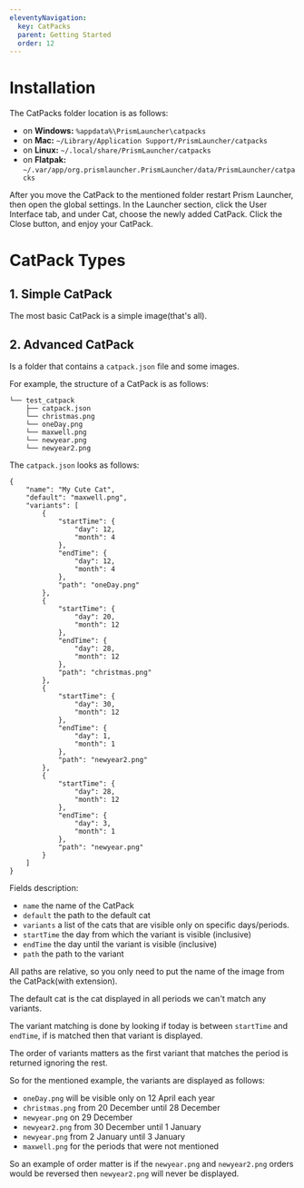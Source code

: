 ```yaml
---
eleventyNavigation:
  key: CatPacks
  parent: Getting Started
  order: 12
---
```


# Installation

The CatPacks folder location is as follows:

- on **Windows:** `%appdata%\PrismLauncher\catpacks`
- on **Mac:** `~/Library/Application Support/PrismLauncher/catpacks`
- on **Linux:** `~/.local/share/PrismLauncher/catpacks`
- on **Flatpak:** `~/.var/app/org.prismlauncher.PrismLauncher/data/PrismLauncher/catpacks`

After you move the CatPack to the mentioned folder restart Prism Launcher, then open the global settings.
In the Launcher section, click the User Interface tab, and under Cat, choose the newly added CatPack.
Click the Close button, and enjoy your CatPack.

# CatPack Types

## 1. Simple CatPack

The most basic CatPack is a simple image(that's all).

## 2. Advanced CatPack

Is a folder that contains a `catpack.json` file and some images.

For example, the structure of a CatPack is as follows:

```
└── test_catpack
    ├── catpack.json
    └── christmas.png
    └── oneDay.png
    └── maxwell.png
    └── newyear.png
    └── newyear2.png
```

The `catpack.json` looks as follows:

```
{
    "name": "My Cute Cat",
    "default": "maxwell.png",
    "variants": [
        {
            "startTime": {
                "day": 12,
                "month": 4
            },
            "endTime": {
                "day": 12,
                "month": 4
            },
            "path": "oneDay.png"
        },
        {
            "startTime": {
                "day": 20,
                "month": 12
            },
            "endTime": {
                "day": 28,
                "month": 12
            },
            "path": "christmas.png"
        },
        {
            "startTime": {
                "day": 30,
                "month": 12
            },
            "endTime": {
                "day": 1,
                "month": 1
            },
            "path": "newyear2.png"
        },
        {
            "startTime": {
                "day": 28,
                "month": 12
            },
            "endTime": {
                "day": 3,
                "month": 1
            },
            "path": "newyear.png"
        }
    ]
}
```

Fields description:

- `name` the name of the CatPack
- `default` the path to the default cat
- `variants` a list of the cats that are visible only on specific days/periods.
- `startTime` the day from which the variant is visible (inclusive)
- `endTime` the day until the variant is visible (inclusive)
- `path` the path to the variant

All paths are relative, so you only need to put the name of the image from the CatPack(with extension).

The default cat is the cat displayed in all periods we can't match any variants.

The variant matching is done by looking if today is between `startTime` and `endTime`, if is matched then that variant is displayed.

The order of variants matters as the first variant that matches the period is returned ignoring the rest.

So for the mentioned example, the variants are displayed as follows:

- `oneDay.png` will be visible only on 12 April each year
- `christmas.png` from 20 December until 28 December
- `newyear.png` on 29 December
- `newyear2.png` from 30 December until 1 January
- `newyear.png` from 2 January until 3 January
- `maxwell.png` for the periods that were not mentioned

So an example of order matter is if the `newyear.png` and `newyear2.png` orders would be reversed then `newyear2.png` will never be displayed.
